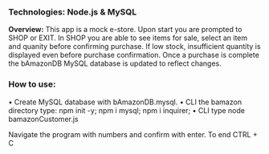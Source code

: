 ### **Technologies:** Node.js & MySQL

**Overview:** This app is a mock e-store. Upon start you are prompted to SHOP or EXIT. In SHOP you are able to see items for sale, select an item and quanity before confirming purchase. If low stock, insufficient quantity is displayed even before purchase confirmation. Once a purchase is complete the bAmazonDB MySQL database is updated to reflect changes. 

### How to use:
• Create MySQL database with bAmazonDB.mysql.
• CLI the bamazon directory type: npm init -y; npm i mysql; npm i inquirer;
• CLI type node bamazonCustomer.js

Navigate the program with numbers and confirm with enter. To end CTRL + C
